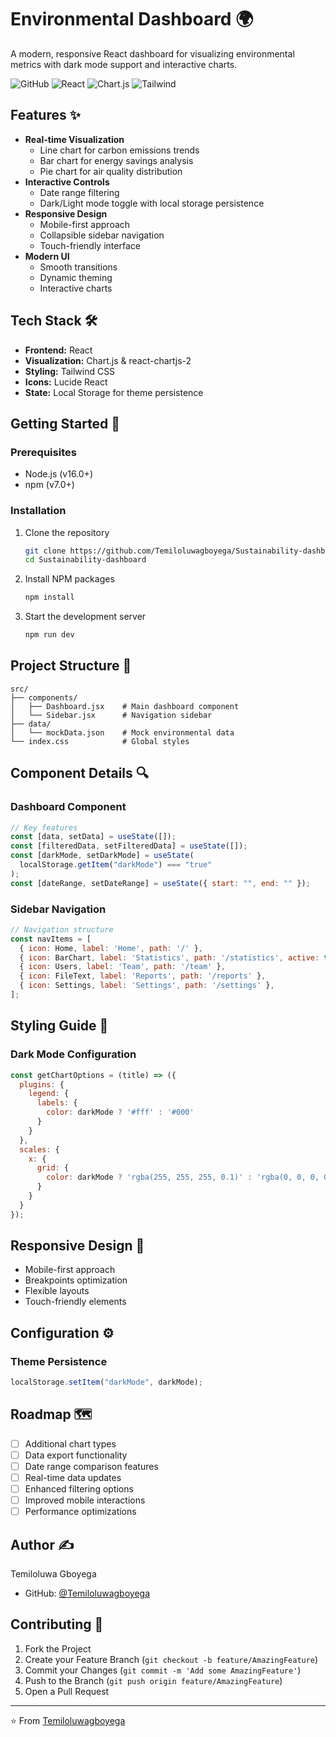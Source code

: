 
# Environmental Dashboard 🌍

A modern, responsive React dashboard for visualizing environmental metrics with dark mode support and interactive charts.

![GitHub](https://img.shields.io/github/license/Temiloluwagboyega/Sustainability-dashboard)
![React](https://img.shields.io/badge/React-18.0.0-blue)
![Chart.js](https://img.shields.io/badge/Chart.js-4.0.0-brightgreen)
![Tailwind](https://img.shields.io/badge/Tailwind_CSS-3.0-38B2AC)

## Features ✨

- **Real-time Visualization**
  - Line chart for carbon emissions trends
  - Bar chart for energy savings analysis
  - Pie chart for air quality distribution
- **Interactive Controls**
  - Date range filtering
  - Dark/Light mode toggle with local storage persistence
- **Responsive Design**
  - Mobile-first approach
  - Collapsible sidebar navigation
  - Touch-friendly interface
- **Modern UI**
  - Smooth transitions
  - Dynamic theming
  - Interactive charts

## Tech Stack 🛠️

- **Frontend:** React
- **Visualization:** Chart.js & react-chartjs-2
- **Styling:** Tailwind CSS
- **Icons:** Lucide React
- **State:** Local Storage for theme persistence

## Getting Started 🚀

### Prerequisites

- Node.js (v16.0+)
- npm (v7.0+)

### Installation

1. Clone the repository
   ```sh
   git clone https://github.com/Temiloluwagboyega/Sustainability-dashboard.git
   cd Sustainability-dashboard
   ```

2. Install NPM packages
   ```sh
   npm install
   ```

3. Start the development server
   ```sh
   npm run dev
   ```

## Project Structure 📁

```
src/
├── components/
│   ├── Dashboard.jsx    # Main dashboard component
│   └── Sidebar.jsx      # Navigation sidebar
├── data/
│   └── mockData.json    # Mock environmental data
└── index.css            # Global styles
```

## Component Details 🔍

### Dashboard Component

```javascript
// Key features
const [data, setData] = useState([]);
const [filteredData, setFilteredData] = useState([]);
const [darkMode, setDarkMode] = useState(
  localStorage.getItem("darkMode") === "true"
);
const [dateRange, setDateRange] = useState({ start: "", end: "" });
```

### Sidebar Navigation

```javascript
// Navigation structure
const navItems = [
  { icon: Home, label: 'Home', path: '/' },
  { icon: BarChart, label: 'Statistics', path: '/statistics', active: true },
  { icon: Users, label: 'Team', path: '/team' },
  { icon: FileText, label: 'Reports', path: '/reports' },
  { icon: Settings, label: 'Settings', path: '/settings' },
];
```

## Styling Guide 🎨

### Dark Mode Configuration

```javascript
const getChartOptions = (title) => ({
  plugins: {
    legend: {
      labels: {
        color: darkMode ? '#fff' : '#000'
      }
    }
  },
  scales: {
    x: {
      grid: {
        color: darkMode ? 'rgba(255, 255, 255, 0.1)' : 'rgba(0, 0, 0, 0.1)'
      }
    }
  }
});
```

## Responsive Design 📱

- Mobile-first approach
- Breakpoints optimization
- Flexible layouts
- Touch-friendly elements

## Configuration ⚙️

### Theme Persistence

```javascript
localStorage.setItem("darkMode", darkMode);
```

## Roadmap 🗺️

- [ ] Additional chart types
- [ ] Data export functionality
- [ ] Date range comparison features
- [ ] Real-time data updates
- [ ] Enhanced filtering options
- [ ] Improved mobile interactions
- [ ] Performance optimizations

## Author ✍️

Temiloluwa Gboyega
- GitHub: [@Temiloluwagboyega](https://github.com/Temiloluwagboyega)

## Contributing 🤝

1. Fork the Project
2. Create your Feature Branch (`git checkout -b feature/AmazingFeature`)
3. Commit your Changes (`git commit -m 'Add some AmazingFeature'`)
4. Push to the Branch (`git push origin feature/AmazingFeature`)
5. Open a Pull Request

---
⭐️ From [Temiloluwagboyega](https://github.com/Temiloluwagboyega)
